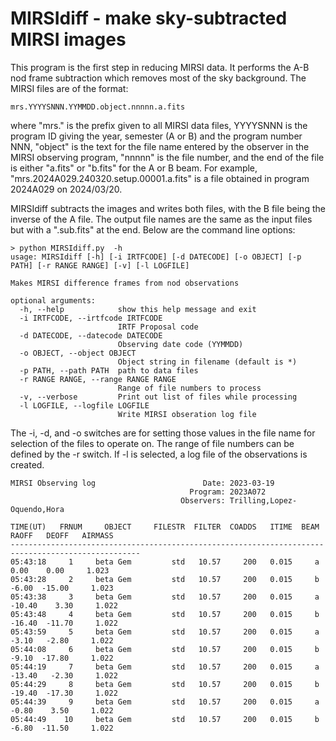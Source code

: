# MIRSIdiff - make sky-subtracted MIRSI images

This program is the first step in reducing MIRSI data. It performs the A-B nod frame subtraction which removes most of the sky background.
The MIRSI files are of the format:

```
mrs.YYYYSNNN.YYMMDD.object.nnnnn.a.fits
```

where "mrs." is the prefix given to all MIRSI data files, YYYYSNNN is the program ID giving the year, semester (A or B) and the 
program number NNN, "object" is the text for the file name entered by the observer 
in the MIRSI observing program, "nnnnn" is the file number, and the end of the file is either "a.fits" or "b.fits" for the A or B beam. 
For example, "mrs.2024A029.240320.setup.00001.a.fits" is a file obtained in program 2024A029 on 2024/03/20.

MIRSIdiff subtracts the images and writes both files, with the B file being the inverse of the A file.
The output file names are the same as the input files but with a ".sub.fits" at the end. Below are the command line options:

```
> python MIRSIdiff.py  -h
usage: MIRSIdiff [-h] [-i IRTFCODE] [-d DATECODE] [-o OBJECT] [-p PATH] [-r RANGE RANGE] [-v] [-l LOGFILE]

Makes MIRSI difference frames from nod observations

optional arguments:
  -h, --help            show this help message and exit
  -i IRTFCODE, --irtfcode IRTFCODE
                        IRTF Proposal code
  -d DATECODE, --datecode DATECODE
                        Observing date code (YYMMDD)
  -o OBJECT, --object OBJECT
                        Object string in filename (default is *)
  -p PATH, --path PATH  path to data files
  -r RANGE RANGE, --range RANGE RANGE
                        Range of file numbers to process
  -v, --verbose         Print out list of files while processing
  -l LOGFILE, --logfile LOGFILE
                        Write MIRSI obseration log file
```
The -i, -d, and -o switches are for setting those values in the file name for selection of the files to operate on. The range of file 
numbers can be defined by the -r switch. If -l is selected, a log file of the observations is created. 

```
MIRSI Observing log                        Date: 2023-03-19
                                        Program: 2023A072
                                      Observers: Trilling,Lopez-Oquendo,Hora

TIME(UT)   FRNUM     OBJECT     FILESTR  FILTER  COADDS   ITIME  BEAM   RAOFF   DEOFF   AIRMASS
---------------------------------------------------------------------------------------------------
05:43:18     1     beta Gem         std   10.57     200   0.015     a   0.00    0.00     1.023
05:43:28     2     beta Gem         std   10.57     200   0.015     b  -6.00  -15.00     1.023
05:43:38     3     beta Gem         std   10.57     200   0.015     a -10.40    3.30     1.022
05:43:48     4     beta Gem         std   10.57     200   0.015     b -16.40  -11.70     1.022
05:43:59     5     beta Gem         std   10.57     200   0.015     a  -3.10   -2.80     1.022
05:44:08     6     beta Gem         std   10.57     200   0.015     b  -9.10  -17.80     1.022
05:44:19     7     beta Gem         std   10.57     200   0.015     a -13.40   -2.30     1.022
05:44:29     8     beta Gem         std   10.57     200   0.015     b -19.40  -17.30     1.022
05:44:39     9     beta Gem         std   10.57     200   0.015     a  -0.80    3.50     1.022
05:44:49    10     beta Gem         std   10.57     200   0.015     b  -6.80  -11.50     1.022
```
